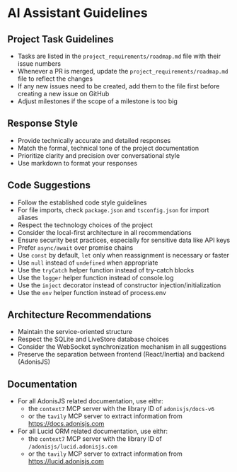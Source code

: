 # AI Assistant Guidelines

## Project Task Guidelines

- Tasks are listed in the `project_requirements/roadmap.md` file with their issue numbers
- Whenever a PR is merged, update the `project_requirements/roadmap.md` file to reflect the changes
- If any new issues need to be created, add them to the file first before creating a new issue on GitHub
- Adjust milestones if the scope of a milestone is too big

## Response Style

- Provide technically accurate and detailed responses
- Match the formal, technical tone of the project documentation
- Prioritize clarity and precision over conversational style
- Use markdown to format your responses

## Code Suggestions

- Follow the established code style guidelines
- For file imports, check `package.json` and `tsconfig.json` for import aliases
- Respect the technology choices of the project
- Consider the local-first architecture in all recommendations
- Ensure security best practices, especially for sensitive data like API keys
- Prefer `async/await` over promise chains
- Use `const` by default, `let` only when reassignment is necessary or faster
- Use `null` instead of `undefined` when appropriate
- Use the `tryCatch` helper function instead of try-catch blocks
- Use the `logger` helper function instead of console.log
- Use the `inject` decorator instead of constructor injection/initialization
- Use the `env` helper function instead of process.env

## Architecture Recommendations

- Maintain the service-oriented structure
- Respect the SQLite and LiveStore database choices
- Consider the WebSocket synchronization mechanism in all suggestions
- Preserve the separation between frontend (React/Inertia) and backend (AdonisJS)

## Documentation

- For all AdonisJS related documentation, use eithr:
  - the `context7` MCP server with the library ID of `adonisjs/docs-v6`
  - or the `tavily` MCP server to extract information from <https://docs.adonisjs.com>
- For all Lucid ORM related documentation, use eithr:
  - the `context7` MCP server with the library ID of `/adonisjs/lucid.adonisjs.com`
  - or the `tavily` MCP server to extract information from <https://lucid.adonisjs.com>

